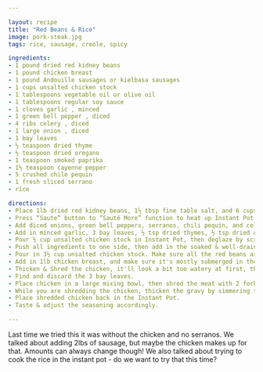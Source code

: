 ```yaml
---

layout: recipe
title: "Red Beans & Rice"
image: pork-steak.jpg
tags: rice, sausage, creole, spicy

ingredients:
- 1 pound dried red kidney beans
- 1 pound chicken breast
- 1 pound Andouille sausages or kielbasa sausages
- 1 cups unsalted chicken stock
- 1 tablespoons vegetable oil or olive oil
- 1 tablespoons regular soy sauce
- 1 cloves garlic , minced
- 1 green bell pepper , diced
- 4 ribs celery , diced
- 1 large onion , diced
- 1 bay leaves
- ½ teaspoon dried thyme
- ½ teaspoon dried oregano
- 1 teaspoon smoked paprika
- 1½ teaspoon cayenne pepper
- 5 crushed chile pequin
- 1 fresh sliced serrano
- rice

directions:
- Place 1lb dried red kidney beans, 1½ tbsp fine table salt, and 6 cups cold water in Instant Pot. Close lid and Pressure Cook at High Pressure for 0 minute + 30 minutes Natural Release. *Pro Tip- No matter which method you use, rinse red beans under cold running water and drain well before cooking
- Press “Saute” button to “Sauté More” function to heat up Instant Pot. Wait until the indicator says “HOT” (~8 mins). Add 2 tbsp (30ml) olive oil or vegetable oil and 1lb (454g) sliced sausages in Instant Pot, then saute for 4 minutes.
- Add diced onions, green bell peppers, serranos, chili pequin, and celery in Instant Pot, then saute for 3 minutes.
- Add in minced garlic, 3 bay leaves, ½ tsp dried thymes, ½ tsp dried oregano, 1 tsp smoked paprika, and ½ - 1 tsp cayenne pepper, then saute for another minute.
- Pour ½ cup unsalted chicken stock in Instant Pot, then deglaze by scrubbing all the flavorful brown bits off the bottom of the pot. ddd in 2 tbsp regular soy sauce, then give it a quick mix.
- Push all ingredients to one side, then add in the soaked & well-drained red kidney beans. Give everything a quick mix so all ingredients are thoroughly mixed.
- Pour in 3½ cup unsalted chicken stock. Make sure all the red beans are fully submerged in the stock.
- Add in 1lb chicken breast, and make sure it's mostly submerged in the liquid. With Venting Knob in Venting Position, close the lid, then turn Venting Knob to Sealing Position. Pressure Cook at High Pressure for 20 minutes + 20 minutes Natural Release. Open the lid carefully.
- Thicken & Shred the chicken, it'll look a bit too watery at first, that's normal! Use the "Saute" or "Saute More" function to bring the red beans to a simmer.
- Find and discard the 3 bay leaves.
- Place chicken in a large mixing bowl, then shred the meat with 2 forks.
- While you are shredding the chicken, thicken the gravy by simmering the red beans until desired consistency (~5 to 10 minutes). Stir occasionally.
- Place shredded chicken back in the Instant Pot.
- Taste & adjust the seasoning accordingly.

---
```

Last time we tried this it was without the chicken and no serranos. We talked about adding 2lbs of sausage, but maybe the chicken makes up for that. Amounts can always change though! We also talked about trying to cook the rice in the instant pot - do we want to try that this time? 
